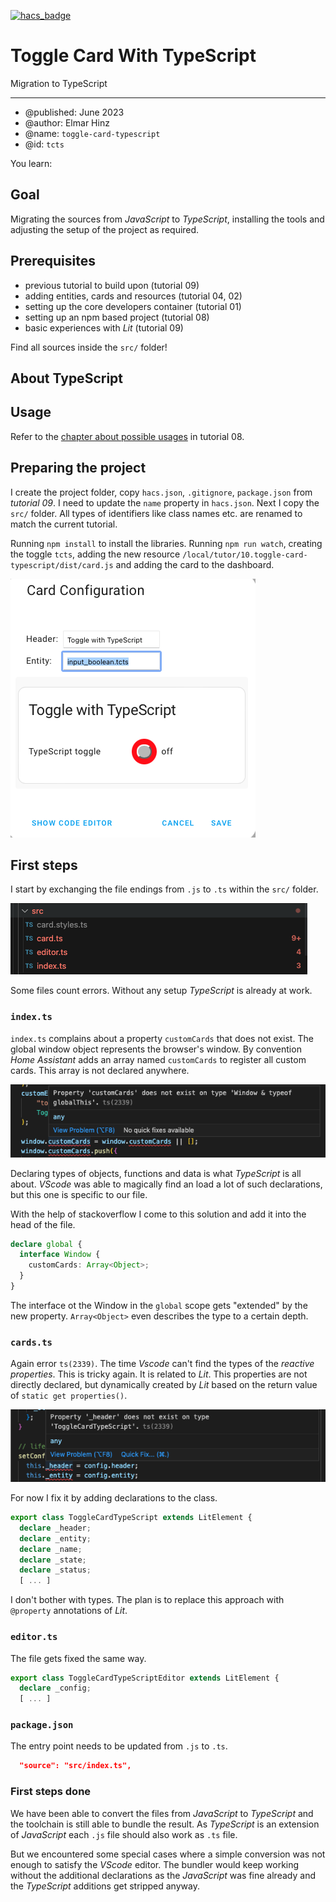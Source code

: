 [![hacs_badge](https://img.shields.io/badge/HACS-Custom-41BDF5.svg?style=for-the-badge)](https://github.com/hacs/integration)

# Toggle Card With TypeScript

Migration to TypeScript

***

* @published: June 2023
* @author: Elmar Hinz
* @name: `toggle-card-typescript`
* @id: `tcts`

You learn:

## Goal

Migrating the sources from *JavaScript* to *TypeScript*, installing the tools
and adjusting the setup of the project as required.


## Prerequisites

* previous tutorial to build upon (tutorial 09)
* adding entities, cards and resources (tutorial 04, 02)
* setting up the core developers container (tutorial 01)
* setting up an npm based project (tutorial 08)
* basic experiences with *Lit* (tutorial 09)

Find all sources inside the `src/` folder!

## About TypeScript

## Usage

Refer to the [chapter about possible
usages](https://github.com/home-assistant-tutorials/08.toggle-card-with-toolchain#usage)
in tutorial 08.

## Preparing the project

I create the project folder, copy `hacs.json`, `.gitignore`, `package.json` from
*tutorial 09*. I need to update the `name` property in `hacs.json`. Next I copy
the `src/` folder. All types of identifiers like class names etc. are renamed
to match the current tutorial.

Running `npm install` to install the libraries. Running `npm run watch`,
creating the toggle `tcts`, adding the new resource
`/local/tutor/10.toggle-card-typescript/dist/card.js` and adding the card to
the dashboard.

![editor](img/editor.png)

## First steps

I start by exchanging the file endings from `.js` to `.ts` within the `src/`
folder.

![renaming the files](img/ts.png)

Some files count errors. Without any setup *TypeScript* is already at work.

### `index.ts`

`index.ts` complains about a property `customCards` that does not exist. The
global window object represents the browser's window. By convention *Home
Assistant* adds an array named `customCards` to register all custom cards.
This array is not declared anywhere.

![window error](img/window-error.png)

Declaring types of objects, functions and data is what *TypeScript* is all
about. *VScode* was able to magically find an load a lot of such declarations,
but this one is specific to our file.

With the help of stackoverflow I come to this solution and add it into the
head of the file.

```ts
declare global {
  interface Window {
    customCards: Array<Object>;
  }
}
```

The interface ot the Window in the `global` scope gets "extended" by the new
property. `Array<Object>` even describes the type to a certain depth.

### `cards.ts`

Again error `ts(2339)`. The time *Vscode* can't find the types of the
*reactive properties*. This is tricky again. It is related to *Lit*. This
properties are not directly declared, but dynamically created by *Lit* based
on the return value of `static get properties()`.

![lit error](img/lit-error.png)

For now I fix it by adding declarations to the class.

```ts
export class ToggleCardTypeScript extends LitElement {
  declare _header;
  declare _entity;
  declare _name;
  declare _state;
  declare _status;
  [ ... ]
```

I don't bother with types. The plan is to replace this approach with `@property`
annotations of *Lit*.

### `editor.ts`

The file gets fixed the same way.

```ts
export class ToggleCardTypeScriptEditor extends LitElement {
  declare _config;
  [ ... ]
```

### `package.json`

The entry point needs to be updated from `.js` to `.ts`.

```json
  "source": "src/index.ts",
```

### First steps done

We have been able to convert the files from *JavaScript* to *TypeScript* and the
toolchain is still able to bundle the result. As *TypeScript* is an extension of
*JavaScript* each `.js` file should also work as `.ts` file.

But we encountered some special cases where a simple conversion was not enough
to satisfy the *VScode* editor. The bundler would keep working without the
additional declarations as the *JavaScript* was fine already and the *TypeScript*
additions get stripped anyway.

